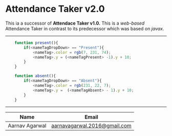 # Attendance Taker v2.0

This ia a successor of **Attendace Taker v1.0.**
This is a _web-based_ Attendance Taker 
in contrast to its predecessor which was based on _javax_.
_______________________________________

```javascript
    function present(){
        if(<nameTagDropDown> == "Present"){
            <nameTag>.color = rgb(7, 231, 74);
            <nameTag>.y = (<nameTagPresent> -1).y + 10; 
        }
    }

    function absent(){
        if(<nameTagDropDown> == "Absent"){
            <nameTag>.color = rgb(231, 22, 7);
            <nameTag>.y =  (<nameTagAbsent> - 1).y + 10; 
        }
    }
```

_______________________________________
| Name           | Email                        |
| -------------- | ---------------------------- |
| Aarnav Agarwal | aarnavagarwal.2016@gmail.com |

